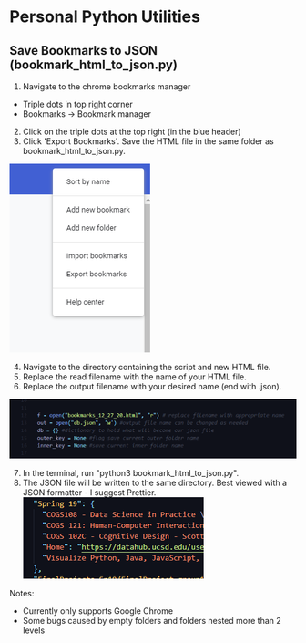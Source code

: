 # Personal Python Utilities 


## Save Bookmarks to JSON (bookmark_html_to_json.py)
1. Navigate to the chrome bookmarks manager
  - Triple dots in top right corner
  - Bookmarks -> Bookmark manager
2. Click on the triple dots at the top right (in the blue header)
3. Click 'Export Bookmarks'. Save the HTML file in the same folder as bookmark_html_to_json.py. 

![alt text](https://raw.githubusercontent.com/nateychau/python_util/main/docs/export_bookmarks.png "export bookmarks")

4. Navigate to the directory containing the script and new HTML file. 
5. Replace the read filename with the name of your HTML file. 
6. Replace the output filename with your desired name (end with .json).

![alt text](https://raw.githubusercontent.com/nateychau/python_util/main/docs/names.png)

7. In the terminal, run "python3 bookmark_html_to_json.py".
8. The JSON file will be written to the same directory. Best viewed with a JSON formatter - I suggest Prettier. 
![alt text](https://raw.githubusercontent.com/nateychau/python_util/main/docs/output.PNG)


Notes: 
- Currently only supports Google Chrome
- Some bugs caused by empty folders and folders nested more than 2 levels